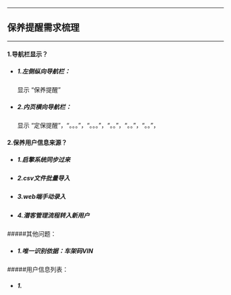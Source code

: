 -----------------
## 保养提醒需求梳理
------------------

#### 1.导航栏显示？
- ##### 1.左侧纵向导航栏：  
    显示 “保养提醒”  
    
- ##### 2.内页横向导航栏：  
    显示 “定保提醒”，“。。。”，“。。。”，“。。”，“。。”，“。。”，
    
#### 2.保养用户信息来源？
- ##### 1.启擎系统同步过来
- ##### 2.csv文件批量导入
- ##### 3.web端手动录入
- ##### 4.潜客管理流程转入新用户
#####其他问题：
 - ##### 1.唯一识别依据：车架码VIN
#####用户信息列表：
 - ##### 1.
